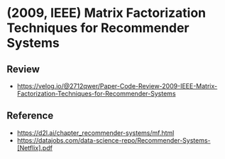 # (2009, IEEE) Matrix Factorization Techniques for Recommender Systems
## Review
- https://velog.io/@2712qwer/Paper-Code-Review-2009-IEEE-Matrix-Factorization-Techniques-for-Recommender-Systems

## Reference
- https://d2l.ai/chapter_recommender-systems/mf.html
- https://datajobs.com/data-science-repo/Recommender-Systems-[Netflix].pdf
